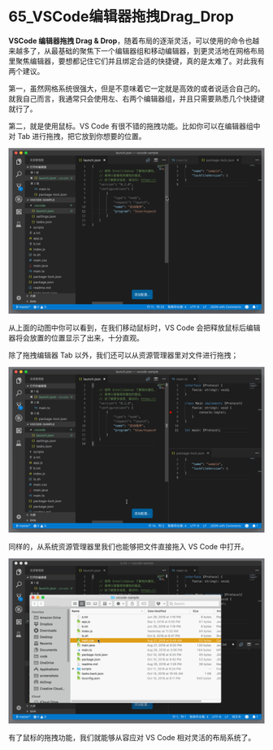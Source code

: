 # 65_VSCode编辑器拖拽Drag_Drop

**VSCode 编辑器拖拽 Drag & Drop**，随着布局的逐渐灵活，可以使用的命令也越来越多了，从最基础的聚焦下一个编辑器组和移动编辑器，到更灵活地在网格布局里聚焦编辑器，要想都记住它们并且绑定合适的快捷键，真的是太难了。对此我有两个建议。

第一，虽然网格系统很强大，但是不意味着它一定就是高效的或者说适合自己的。就我自己而言，我通常只会使用左、右两个编辑器组，并且只需要熟悉几个快捷键就行了。

第二，就是使用鼠标。VS Code 有很不错的拖拽功能。比如你可以在编辑器组中对 Tab 进行拖拽，把它放到你想要的位置。

![VSCode 编辑器拖拽 Drag & Drop](image/editor-14.gif)

从上面的动图中你可以看到，在我们移动鼠标时，VS Code 会把释放鼠标后编辑器将会放置的位置显示了出来，十分直观。

除了拖拽编辑器 Tab 以外，我们还可以从资源管理器里对文件进行拖拽；

![VSCode 编辑器拖拽 Drag & Drop](image/editor-15.gif)

同样的，从系统资源管理器里我们也能够把文件直接拖入 VS Code 中打开。

![VSCode 编辑器拖拽 Drag & Drop](image/editor-16.gif)

有了鼠标的拖拽功能，我们就能够从容应对 VS Code 相对灵活的布局系统了。